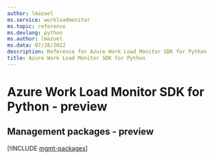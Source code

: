 ```yaml
---
author: lmazuel
ms.service: workloadmonitor
ms.topic: reference
ms.devlang: python
ms.author: lmazuel
ms.data: 07/28/2022
description: Reference for Azure Work Load Monitor SDK for Python
title: Azure Work Load Monitor SDK for Python
---
```

# Azure Work Load Monitor SDK for Python - preview

## Management packages - preview
[!INCLUDE [mgmt-packages](work-load-monitor-mgmt-index.md)]